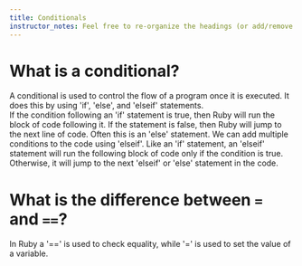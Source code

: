 ```yaml
---
title: Conditionals
instructor_notes: Feel free to re-organize the headings (or add/remove headings) below. We included the headings for your benefit, but it's 100% fine if you want to write your responses in some different structure.
---
```


# What is a conditional?

A conditional is used to control the flow of a program once it is executed.  It does this by using 'if', 'else', and 'elseif' statements.  
If the condition following an 'if' statement is true, then Ruby will run the block of code following it.  If the statement is false, then Ruby will jump to 
the next line of code.  Often this is an 'else' statement.  We can add multiple conditions to the code using 'elseif'.  Like an 'if' statement, an 'elseif' statement
will run the following block of code only if the condition is true.  Otherwise, it will jump to the next 'elseif' or 'else' statement in the code. 


# What is the difference between `=` and `==`?

In Ruby a '==' is used to check equality,
while '=' is used to set the value of a variable. 